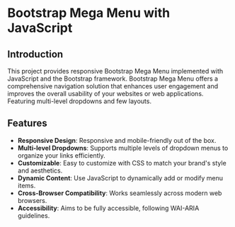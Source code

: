 # Bootstrap Mega Menu with JavaScript

## Introduction

This project provides responsive Bootstrap Mega Menu implemented with JavaScript and the Bootstrap framework. Bootstrap Mega Menu offers a comprehensive navigation solution that enhances user engagement and improves the overall usability of your websites or web applications. Featuring multi-level dropdowns and few layouts.

## Features

- **Responsive Design**: Responsive and mobile-friendly out of the box.
- **Multi-level Dropdowns**: Supports multiple levels of dropdown menus to organize your links efficiently.
- **Customizable**: Easy to customize with CSS to match your brand's style and aesthetics.
- **Dynamic Content**: Use JavaScript to dynamically add or modify menu items.
- **Cross-Browser Compatibility**: Works seamlessly across modern web browsers.
- **Accessibility**: Aims to be fully accessible, following WAI-ARIA guidelines.
